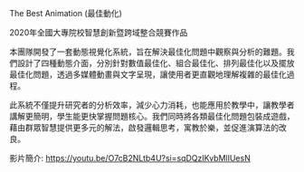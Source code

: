 The Best Animation (最佳動化)

2020年全國大專院校智慧創新暨跨域整合競賽作品

本團隊開發了一套動態視覺化系統，旨在解決最佳化問題中觀察與分析的難題。我們設計了四種動態介面，分別針對數值最佳化、組合最佳化、排列最佳化以及擺放最佳化問題，透過多媒體動畫與文字呈現，讓使用者更直觀地理解複雜的最佳化過程。

此系統不僅提升研究者的分析效率，減少心力消耗，也能應用於教學中，讓教學者講解更簡明，學生能更快掌握問題核心。我們同時將各類最佳化問題包裝成遊戲，藉由群眾智慧提供更多元的解法，啟發邏輯思考，寓教於樂，並促進演算法的改良。

影片簡介: https://youtu.be/O7cB2NLtb4U?si=sqDQzIKvbMlIUesN
